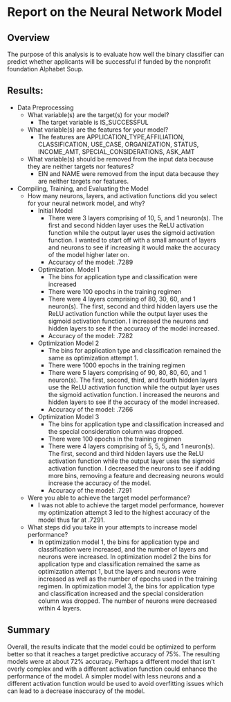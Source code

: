 # Report on the Neural Network Model

## Overview 
The purpose of this analysis is to evaluate how well the binary classifier can predict whether applicants will be successful if funded by the nonprofit foundation Alphabet Soup.

## Results:
* Data Preprocessing
    * What variable(s) are the target(s) for your model?
        * The target variable is IS_SUCCESSFUL
    * What variable(s) are the features for your model?
        * The features are APPLICATION_TYPE,AFFILIATION, CLASSIFICATION, USE_CASE, ORGANIZATION, STATUS, INCOME_AMT, SPECIAL_CONSIDERATIONS, ASK_AMT
    * What variable(s) should be removed from the input data because they are neither targets nor features?
        * EIN and NAME were removed from the input data because they are neither targets nor features.
* Compiling, Training, and Evaluating the Model
    * How many neurons, layers, and activation functions did you select for your neural network model, and why?
        * Initial Model
            * There were 3 layers comprising of 10, 5, and 1 neuron(s). The first and second hidden layer uses the ReLU activation function while the output layer uses the sigmoid activation function. I wanted to start off with a small amount of layers and neurons to see if increasing it would make the accuracy of the model higher later on. 
            * Accuracy of the model: .7289
        * Optimization. Model 1
            * The bins for application type and classification were increased
            * There were 100 epochs in the training regimen
            * There were 4 layers comprising of 80, 30, 60, and 1 neuron(s). The first, second and third hidden layers use the ReLU activation function while the output layer uses the sigmoid activation function. I increased the neurons and hidden layers to see if the accuracy of the model increased.
            * Accuracy of the model: .7282
        * Optimization Model 2
            * The bins for application type and classification remained the same as optimization attempt 1.
            * There were 1000 epochs in the training regimen
            * There were 5 layers comprising of 90, 80, 80,  60, and 1 neuron(s). The first, second, third, and fourth hidden layers use the ReLU activation function while the output layer uses the sigmoid activation function. I increased the neurons and hidden layers to see if the accuracy of the model increased.
            * Accuracy of the model: .7266
        * Optimization Model 3
            * The bins for application type and classification increased and the special consideration column was dropped. 
            * There were 100 epochs in the training regimen
            * There were 4 layers comprising of 5, 5, 5, and 1 neuron(s). The first, second and third hidden layers use the ReLU activation function while the output layer uses the sigmoid activation function. I decreased the neurons to see if adding more bins, removing a feature and decreasing neurons would increase the accuracy of the model. 
            * Accuracy of the model: .7291
    * Were you able to achieve the target model performance?
        * I was not able to achieve the target model performance, however my optimization attempt 3 led to the highest accuracy of the model thus far at .7291.
    * What steps did you take in your attempts to increase model performance?
        * In optimization model 1, the bins for application type and classification were increased, and the number of layers and neurons were increased. In optimization model 2 the bins for application type and classification remained the same as optimization attempt 1, but the layers and neurons were increased as well as the number of epochs used in the training regimen. In optimization model 3, the bins for application type and classification increased and the special consideration column was dropped. The number of neurons were decreased within 4 layers.

## Summary
Overall, the results indicate that the model could be optimized to perform better so that it reaches a target predictive accuracy of 75%.  The resulting models were at about 72% accuracy. Perhaps a different model that isn’t overly complex and with a different activation function could enhance the performance of the model. A simpler model with less neurons and a different activation function would be used to avoid overfitting issues which can lead to a decrease inaccuracy of the model. 



